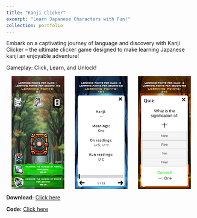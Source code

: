 ```yaml
---
title: "Kanji Clicker"
excerpt: "Learn Japanese Characters with Fun!"
collection: portfolio
---
```


Embark on a captivating journey of language and discovery with Kanji Clicker – the ultimate clicker game designed to make learning Japanese kanji an enjoyable adventure!

Gameplay: Click, Learn, and Unlock!

<div style="display: flex; justify-content: space-around; align-items: center;">
    <img src="https://github.com/FelixDou/FelixDou.github.io/raw/60e39eb3f7c0500149f97956be800672c96cba2e/images/unnamed.jpg" alt="Image 1" style="height: 300px;">
    <img src="https://github.com/FelixDou/FelixDou.github.io/raw/60e39eb3f7c0500149f97956be800672c96cba2e/images/unnamed-2.jpg" alt="Image 2" style="height: 300px;">
    <img src="https://github.com/FelixDou/FelixDou.github.io/raw/60e39eb3f7c0500149f97956be800672c96cba2e/images/unnamed-3.jpg" alt="Image 3" style="height: 300px;">
</div>

**Download:** [Click here](https://play.google.com/store/apps/details?id=com.GameForIT.com.KanjiClicker&hl=en)

**Code:** [Click here](https://github.com/Kathgral/KanjiClicker)
